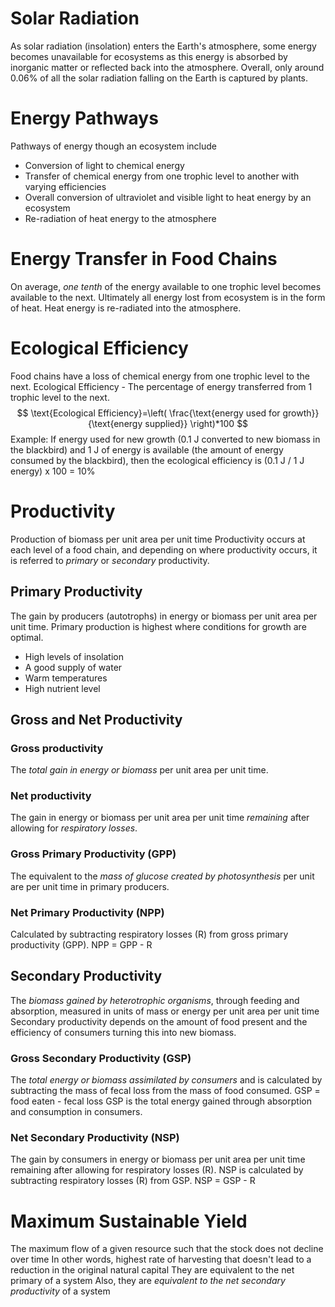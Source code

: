 # Solar Radiation
As solar radiation (insolation) enters the Earth's atmosphere, some energy becomes unavailable for ecosystems as this energy is absorbed by inorganic matter or reflected back into the atmosphere.
Overall, only around 0.06% of all the solar radiation falling on the Earth is captured by plants.
# Energy Pathways
Pathways of energy though an ecosystem include
- Conversion of light to chemical energy
- Transfer of chemical energy from one trophic level to another with varying efficiencies
- Overall conversion of ultraviolet and visible light to heat energy by an ecosystem
- Re-radiation of heat energy to the atmosphere
# Energy Transfer in Food Chains
On average, *one tenth* of the energy available to one trophic level becomes available to the next.
Ultimately all energy lost from ecosystem is in the form of heat.
Heat energy is re-radiated into the atmosphere.
# Ecological Efficiency
Food chains have a loss of chemical energy from one trophic level to the next.
Ecological Efficiency - The percentage of energy transferred from 1 trophic level to the next.
$$
\text{Ecological Efficiency}=\left( \frac{\text{energy used for growth}}{\text{energy supplied}} \right)*100
$$
Example:
If energy used for new growth (0.1 J converted to new biomass in the blackbird) and 1 J of energy is available (the amount of energy consumed by the blackbird), then the ecological efficiency is (0.1 J / 1 J energy) x 100 = 10%

# Productivity
Production of biomass per unit area per unit time
Productivity occurs at each level of a food chain, and depending on where productivity occurs, it is referred to *primary* or *secondary* productivity.
## Primary Productivity
The gain by producers (autotrophs) in energy or biomass per unit area per unit time.
Primary production is highest where conditions for growth are optimal.
- High levels of insolation
- A good supply of water
- Warm temperatures
- High nutrient level
## Gross and Net Productivity
### Gross productivity
The *total gain in energy or biomass* per unit area per unit time.
### Net productivity
The gain in energy or biomass per unit area per unit time *remaining* after allowing for *respiratory losses*.
### Gross Primary Productivity (GPP)
The equivalent to the *mass of glucose created by photosynthesis* per unit are per unit time in primary producers.
### Net Primary Productivity (NPP)
Calculated by subtracting respiratory losses (R) from gross primary productivity (GPP).
NPP = GPP - R
## Secondary Productivity
The *biomass gained by heterotrophic organisms*, through feeding and absorption, measured in units of mass or energy per unit area per unit time
Secondary productivity depends on the amount of food present and the efficiency of consumers turning this into new biomass.
### Gross Secondary Productivity (GSP)
The *total energy or biomass assimilated by consumers* and is calculated by subtracting the mass of fecal loss from the mass of food consumed.
GSP = food eaten - fecal loss
GSP is the total energy gained through absorption and consumption in consumers.
### Net Secondary Productivity (NSP)
The gain by consumers in energy or biomass per unit area per unit time remaining after allowing for respiratory losses (R).
NSP is calculated by subtracting respiratory losses (R) from GSP.
NSP = GSP - R
# Maximum Sustainable Yield
The maximum flow of a given resource such that the stock does not decline over time
In other words, highest rate of harvesting that doesn't lead to a reduction in the original natural capital
They are equivalent to the net primary of a system
Also, they are *equivalent to the net secondary productivity* of a system